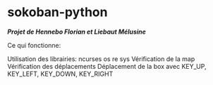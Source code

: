 # sokoban-python

***Projet de Hennebo Florian et Liebaut Mélusine***

Ce qui fonctionne:

Utilisation des librairies:
ncurses
os
re
sys
Vérification de la map
Vérification des déplacements
Déplacement de la box avec KEY_UP, KEY_LEFT, KEY_DOWN, KEY_RIGHT
